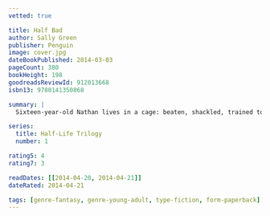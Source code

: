 ```yaml
---
vetted: true

title: Half Bad
author: Sally Green
publisher: Penguin
image: cover.jpg
dateBookPublished: 2014-03-03
pageCount: 380
bookHeight: 198
goodreadsReviewId: 912013668
isbn13: 9780141350868

summary: |
  Sixteen-year-old Nathan lives in a cage: beaten, shackled, trained to kill. In a modern-day England where two warring factions of witches live amongst humans, Nathan is an abomination, the illegitimate son of the world's most terrifying and violent witch, Marcus. Nathan's only hope for survival is to escape his captors, track down Marcus, and receive the three gifts that will bring him into his own magical powers—before it's too late. But how can Nathan find his father when there is no one safe to trust, not even family, not even the girl he loves?

series:
  title: Half-Life Trilogy
  number: 1

rating5: 4
rating7: 3

readDates: [[2014-04-20, 2014-04-21]]
dateRated: 2014-04-21

tags: [genre-fantasy, genre-young-adult, type-fiction, form-paperback]
---
```

